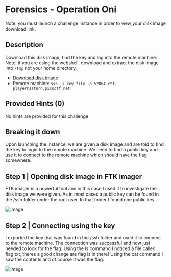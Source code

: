# Forensics - Operation Oni
Note: you must launch a challenge instance in order to view your disk image download link.
## Description
Download this disk image, find the key and log into the remote machine. Note: if you are using the webshell, download and extract the disk image into `/tmp` not your home directory.
-   [Download disk image](https://artifacts.picoctf.net/c/378/disk.img.gz)
-   Remote machine: `ssh -i key_file -p 52064 ctf-player@saturn.picoctf.net`

## Provided Hints (0)
No hints are provided for this challenge

## Breaking it down
Upon launching the instance, we are given a disk image and are told to find the key to login to the remote machine. We need to find a public key and use it to connect to the remote machine which should have the flag somewhere.

## Step 1 | Opening disk image in FTK imager
FTK imager is a powerful tool and in this case I used it to investigate the disk image we were given. As in most cases a public key can be found in the /ssh folder under the root user. In that folder I found one public key.

![image](https://user-images.githubusercontent.com/95002315/162236576-16891ade-5656-47c2-820b-fe01a242ad34.png)


## Step 2 | Connecting using the key
I exported the key that was found in the /ssh folder and used it to connect to the remote machine. The connection was successful and now just needed to look for the flag. Using the ls command I noticed a file called flag.txt, theres a good change are flag is in there! Using the cat command I saw the contents and of course it was the flag.

![image](https://user-images.githubusercontent.com/95002315/162236605-b36c3853-903b-472d-b316-e2f6ff81988d.png)
